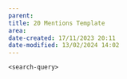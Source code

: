 ```yaml
---
parent: 
title: 20 Mentions Template
area: 
date-created: 17/11/2023 20:11
date-modified: 13/02/2024 14:02
---
```


```query
<search-query>
```
